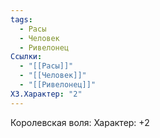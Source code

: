 ```yaml
---
tags:
  - Расы
  - Человек
  - Ривелонец
Ссылки:
  - "[[Расы]]"
  - "[[Человек]]"
  - "[[Ривелонец]]"
ХЗ.Характер: "2"
---
```

Королевская воля:
Характер: +2









